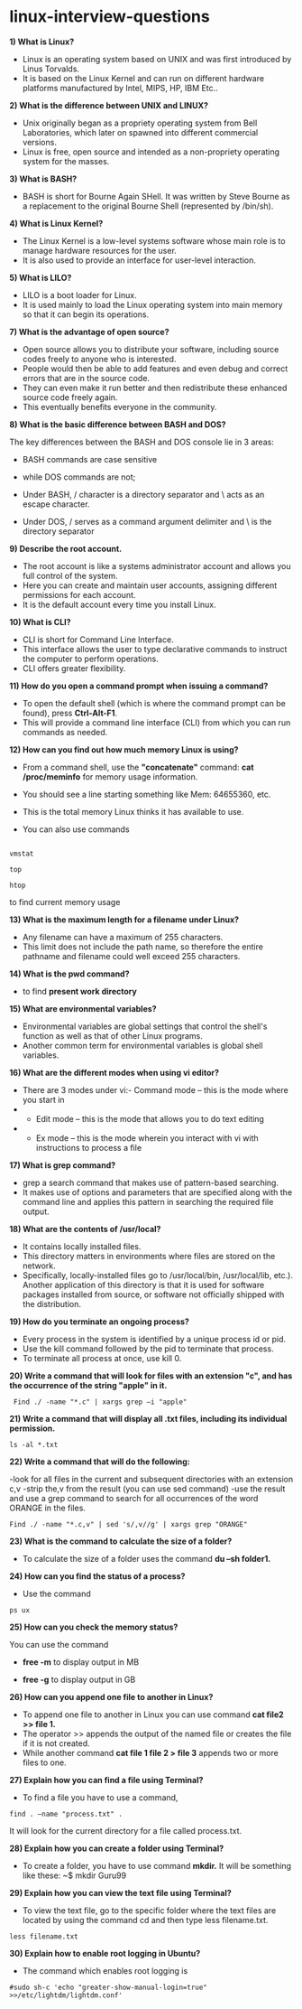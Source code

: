 # linux-interview-questions

**1) What is Linux?** 
* Linux is an operating system based on UNIX and was first introduced by Linus Torvalds.
* It is based on the Linux Kernel and can run on different hardware platforms manufactured by Intel, MIPS, HP, IBM Etc..

**2) What is the difference between UNIX and LINUX?**
* Unix originally began as a propriety operating system from Bell Laboratories, which later on spawned into different commercial versions.
* Linux is free, open source and intended as a non-propriety operating system for the masses.

**3) What is BASH?**
* BASH is short for Bourne Again SHell. It was written by Steve Bourne as a replacement to the original Bourne Shell (represented by /bin/sh).

**4) What is Linux Kernel?**

* The Linux Kernel is a low-level systems software whose main role is to manage hardware resources for the user.
* It is also used to provide an interface for user-level interaction.

**5) What is LILO?**

* LILO is a boot loader for Linux. 
* It is used mainly to load the Linux operating system into main memory so that it can begin its operations.

**7) What is the advantage of open source?**

* Open source allows you to distribute your software, including source codes freely to anyone who is interested. 
* People would then be able to add features and even debug and correct errors that are in the source code.
* They can even make it run better and then redistribute these enhanced source code freely again.
* This eventually benefits everyone in the community.

**8) What is the basic difference between BASH and DOS?**

The key differences between the BASH and DOS console lie in 3 areas:

- BASH commands are case sensitive 
 * while DOS commands are not;

- Under BASH, / character is a directory separator and \ acts as an escape character. 
* Under DOS, / serves as a command argument delimiter and \ is the directory separator


**9) Describe the root account.**

* The root account is like a systems administrator account and allows you full control of the system.
* Here you can create and maintain user accounts, assigning different permissions for each account.
* It is the default account every time you install Linux.

**10) What is CLI?**

* CLI is short for Command Line Interface.
* This interface allows the user to type declarative commands to instruct the computer to perform operations.
* CLI offers greater flexibility.

**11) How do you open a command prompt when issuing a command?**

* To open the default shell (which is where the command prompt can be found), press **Ctrl-Alt-F1**.
* This will provide a command line interface (CLI) from which you can run commands as needed.

**12) How can you find out how much memory Linux is using?**

* From a command shell, use the **"concatenate"** command: **cat /proc/meminfo** for memory usage information. 
* You should see a line starting something like Mem: 64655360, etc.
* This is the total memory Linux thinks it has available to use.

* You can also use commands

```free - m

vmstat

top

htop
```

to find current memory usage


**13) What is the maximum length for a filename under Linux?**

* Any filename can have a maximum of 255 characters.
* This limit does not include the path name, so therefore the entire pathname and filename could well exceed 255 characters.

**14) What is the pwd command?**

* to find **present work directory**

**15) What are environmental variables?**

* Environmental variables are global settings that control the shell's function as well as that of other Linux programs.
* Another common term for environmental variables is global shell variables.

**16) What are the different modes when using vi editor?**

* There are 3 modes under vi:- Command mode – this is the mode where you start in
* - Edit mode – this is the mode that allows you to do text editing
* - Ex mode – this is the mode wherein you interact with vi with instructions to process a file


**17) What is grep command?**

* grep a search command that makes use of pattern-based searching.
* It makes use of options and parameters that are specified along with the command line and applies this pattern in searching the required file output.

**18) What are the contents of /usr/local?**

* It contains locally installed files.
* This directory matters in environments where files are stored on the network.
* Specifically, locally-installed files go to /usr/local/bin, /usr/local/lib, etc.). Another application of this directory is that it is used for software packages installed from source, or software not officially shipped with the distribution.


**19) How do you terminate an ongoing process?**

* Every process in the system is identified by a unique process id or pid.
* Use the kill command followed by the pid to terminate that process.
* To terminate all process at once, use kill 0.

**20) Write a command that will look for files with an extension "c", and has the occurrence of the string "apple" in it.**

```
 Find ./ -name "*.c" | xargs grep –i "apple"
```

**21) Write a command that will display all .txt files, including its individual permission.**

```
ls -al *.txt
```

**22) Write a command that will do the following:**

-look for all files in the current and subsequent directories with an extension c,v
-strip the,v from the result (you can use sed command)
-use the result and use a grep command to search for all occurrences of the word ORANGE in the files.

```
Find ./ -name "*.c,v" | sed 's/,v//g' | xargs grep "ORANGE"
```

**23) What is the command to calculate the size of a folder?**

* To calculate the size of a folder uses the command **du –sh folder1.**

**24) How can you find the status of a process?**

* Use the command

```
ps ux
```
**25) How can you check the memory status?**

You can use the command

* **free -m** to display output in MB

* **free -g** to display output in GB

**26) How can you append one file to another in Linux?**

* To append one file to another in Linux you can use command **cat file2 >> file 1.** 
* The operator >> appends the output of the named file or creates the file if it is not created.
* While another command **cat file 1 file 2 > file 3** appends two or more files to one.

**27) Explain how you can find a file using Terminal?**

* To find a file you have to use a command, 
```
find . –name "process.txt" .
```
 It will look for the current directory for a file called process.txt.

**28) Explain how you can create a folder using Terminal?**

* To create a folder, you have to use command **mkdir.** It will be something like these: ~$ mkdir Guru99

**29) Explain how you can view the text file using Terminal?**

* To view the text file, go to the specific folder where the text files are located by using the command cd and then type less filename.txt.

```
less filename.txt
```

**30) Explain how to enable root logging in Ubuntu?**

* The command which enables root logging is

```
#sudo sh-c 'echo "greater-show-manual-login=true" >>/etc/lightdm/lightdm.conf'
```